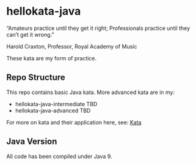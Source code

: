 # hellokata-java
“Amateurs practice until they get it right; 
Professionals practice until they can’t get it wrong.”

Harold Craxton, Professor, Royal Academy of Music

These kata are my form of practice.

## Repo Structure
This repo contains basic Java kata.
More advanced kata are in my:
* hellokata-java-intermediate  TBD
* hellokata-java-advanced      TBD

For more on kata and their application here, see: [Kata](https://github.com/jbannick/hellokata-java/blob/master/KATA.md)
## Java Version
All code has been compiled under Java 9.
